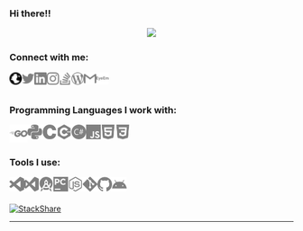 ### Hi there!! <!--👋-->

<p align="center"> <img width="500px" src="https://camo.githubusercontent.com/b6860107d5fad033d519367771dc48185ae1b0a41ec3d8edd34a53cb001a3d31/68747470733a2f2f6d61676963636f70792e78797a2f6173736574732f696d616765732f6861646465722e676966" /> </p>


### Connect with me:
[<img align="left" alt="aaryarajoju.github.io" width="22px" src="https://raw.githubusercontent.com/iconic/open-iconic/master/svg/globe.svg" />][website]
[<img align="left" alt="AARYA RAJOJU | Twitter" width="22px" src="https://github.com/aaryarajoju/aaryarajoju/blob/main/logo-svg/twitter.svg" />][twitter]
[<img align="left" alt="AARYA RAJOJU | LinkedIn" width="22px" src="https://github.com/aaryarajoju/aaryarajoju/blob/main/logo-svg/linkedin.svg" />][linkedin]
[<img align="left" alt="AARYA RAJOJU | Instagram" width="22px" src="https://github.com/aaryarajoju/aaryarajoju/blob/main/logo-svg/instagram.svg" />][instagram]
[<img align="left" alt="AARYA RAJOJU | Stack Overflow" width="22px" src="https://github.com/aaryarajoju/aaryarajoju/blob/main/logo-svg/stackoverflow.svg" />][stack]
[<img align="left" alt="AARYA RAJOJU | Blog" width="22px" src="https://github.com/aaryarajoju/aaryarajoju/blob/main/logo-svg/wordpress.svg" />][blog]
[<img align="left" alt="AARYA RAJOJU | Mail" width="22px" src="https://github.com/aaryarajoju/aaryarajoju/blob/main/logo-svg/gmail.svg" />][mail]
[<img align="left" alt="AARYA RAJOJU | EyeEm" width="22px" src="https://github.com/aaryarajoju/aaryarajoju/blob/main/logo-svg/eyeem.svg" />][eyeem]

<br>
<br>


### Programming Languages I work with:

<img align="left" alt="Go" width="32px" src="https://github.com/aaryarajoju/aaryarajoju/blob/main/logo-svg/go.svg" />
<img align="left" alt="python" width="26px" src="https://github.com/aaryarajoju/aaryarajoju/blob/main/logo-svg/python.svg" />
<img align="left" alt="C" width="26px" src="https://github.com/aaryarajoju/aaryarajoju/blob/main/logo-svg/c.svg" />
<img align="left" alt="C++" width="26px" src="https://github.com/aaryarajoju/aaryarajoju/blob/main/logo-svg/cplusplus.svg" />
<img align="left" alt="C#" width="26px" src="https://github.com/aaryarajoju/aaryarajoju/blob/main/logo-svg/csharp.svg" />
<!--<img align="left" alt="Java" width="26px" src="https://github.com/aaryarajoju/aaryarajoju/blob/main/logo-svg/java.svg" />-->
<!--<img align="left" alt="Kotlin" width="26px" src="https://github.com/aaryarajoju/aaryarajoju/blob/main/logo-svg/kotlin.svg" />-->
<img align="left" alt="JavaScript" width="26px" src="https://github.com/aaryarajoju/aaryarajoju/blob/main/logo-svg/javascript.svg" />
<img align="left" alt="HTML5" width="26px" src="https://github.com/aaryarajoju/aaryarajoju/blob/main/logo-svg/html5.svg" />
<img align="left" alt="CSS3" width="26px" src="https://github.com/aaryarajoju/aaryarajoju/blob/main/logo-svg/css3.svg" />

<br>
<br>


### Tools I use:

<img align="left" alt="Visual Studio Code" width="26px" src="https://github.com/aaryarajoju/aaryarajoju/blob/main/logo-svg/visualstudiocode.svg" />
<img align="left" alt="Visual Studio" width="26px" src="https://github.com/aaryarajoju/aaryarajoju/blob/main/logo-svg/visualstudio.svg" />
<img align="left" alt="JetBrains Android Studio" width="26px" src="https://github.com/aaryarajoju/aaryarajoju/blob/main/logo-svg/androidstudio.svg" />
<img align="left" alt="JetBrains PyCharm" width="26px" src="https://github.com/aaryarajoju/aaryarajoju/blob/main/logo-svg/pycharm.svg" />
<img align="left" alt="Node.js" width="26px" src="https://github.com/aaryarajoju/aaryarajoju/blob/main/logo-svg/node-dot-js.svg" />
<img align="left" alt="Git" width="26px" src="https://github.com/aaryarajoju/aaryarajoju/blob/main/logo-svg/git.svg" />
<img align="left" alt="GitHub" width="26px" src="https://github.com/aaryarajoju/aaryarajoju/blob/main/logo-svg/github.svg" />
<img align="left" alt="Android" width="26px" src="https://github.com/aaryarajoju/aaryarajoju/blob/main/logo-svg/android.svg" />
<!--<img align="left" alt="Terminal" width="26px" src="https://raw.githubusercontent.com/github/explore/80688e429a7d4ef2fca1e82350fe8e3517d3494d/topics/terminal/terminal.png" />-->
<br>
<br>

[![StackShare](http://img.shields.io/badge/tech-stack-0690fa.svg?style=flat)](https://stackshare.io/aaryarajoju/all-tools)


---


<!--
<img align="left" alt="" width="26px" src="" />
<img align="left" alt="" width="26px" src="" />
<img align="left" alt="" width="26px" src="" />
<img align="left" alt="" width="26px" src="" />
<img align="left" alt="" width="26px" src="" />
<img align="left" alt="" width="26px" src="" />
<img align="left" alt="" width="26px" src="" />
-->


<!--
- 🔭 I’m currently working on: a website for beginers to start learning python
- 🌱 I’m currently learning: GoLang
- 📫 How to reach me: <a href="mailto:code.aarya@gmail.com">code.aarya@gmail.com</a> or <a href="mailto:hey.aarya@gmail.com">hey.aarya@gmail.com</a> 
- 😄 Pronouns: He/Him
- ⚡ Fun fact: GoLang is the best language
-->
<!--
<a href="https://github.com/aaryarajoju">GitHub Profile</a><br>
<a href="https://www.linkedin.com/in/aaryarajoju/">Linkedin Profile</a><br>
<a href="https://aaryarajoju.github.io">GitHub Pages</a><br>
<a href="https://aaryarajoju.github.io/portfolio">A personal Portfolio hosted on GitHub Pages</a><br>
<a href="https://aaryarajoju.github.io/aaryarajoju">A personal website hosted on GitHub Pages</a><br>
<a href="https://aaryarajoju.github.io/python/">A website to Learn Python</a><br>
<a href="https://aaryarajoju.github.io/">AARYA RAJOJU - </a><br>
<a href="https://aaryarajoju.github.io/">AARYA RAJOJU - </a><br>
-->

<!--
**aaryarajoju/aaryarajoju** is a ✨ _special_ ✨ repository because its `README.md` (this file) appears on your GitHub profile.

Here are some ideas to get you started:

- 🔭 I’m currently working on ...
- 🌱 I’m currently learning ...
- 👯 I’m looking to collaborate on ...
- 🤔 I’m looking for help with ...
- 💬 Ask me about ...
- 📫 How to reach me: ...
- 😄 Pronouns: ...
- ⚡ Fun fact: ...
-->


[website]: https://aaryarajoju.github.io/
[twitter]: https://twitter.com/AaryaRajoju
[blog]: https://aaryarajoju.wordpress.com/
[instagram]: https://instagram.com/aaryarajoju
[mail]: mailto:code.aarya@gmail.com
[linkedin]: https://linkedin.com/in/aaryarajoju
[eyeem]: https://www.eyeem.com/u/capturedbyarx
[stack]: https://stackoverflow.com/users/14383957/aaryarajoju
